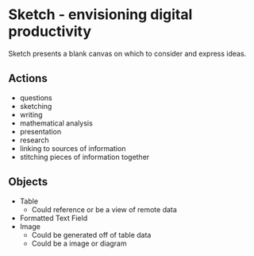 # Sketch - envisioning digital productivity

Sketch presents a blank canvas on which to consider and express ideas.

## Actions

- questions
- sketching
- writing
- mathematical analysis
- presentation
- research
- linking to sources of information
- stitching pieces of information together


## Objects

- Table
    - Could reference or be a view of remote data
- Formatted Text Field
- Image
    - Could be generated off of table data
    - Could be a image or diagram
